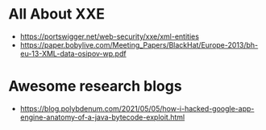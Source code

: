 # All About XXE
  - https://portswigger.net/web-security/xxe/xml-entities
  - https://paper.bobylive.com/Meeting_Papers/BlackHat/Europe-2013/bh-eu-13-XML-data-osipov-wp.pdf


# Awesome research blogs
 - https://blog.polybdenum.com/2021/05/05/how-i-hacked-google-app-engine-anatomy-of-a-java-bytecode-exploit.html
